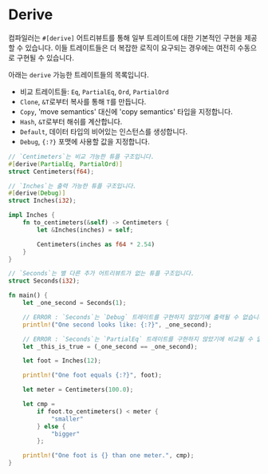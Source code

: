 # Derive

컴파일러는 `#[derive]` 어트리뷰트를 통해 일부 트레이트에 대한 기본적인 구현을 제공할 수 있습니다. 이들 트레이트들은 더 복잡한 로직이 요구되는 경우에는 여전히 수동으로 구현될 수 있습니다.

아래는 `derive` 가능한 트레이트들의 목록입니다.

- 비교 트레이트들: `Eq`, `PartialEq`, `Ord`, `PartialOrd`
- `Clone`, `&T`로부터 복사를 통해 `T`를 만듭니다.
- `Copy`, 'move semantics' 대신에 'copy semantics' 타입을 지정합니다.
- `Hash`, `&T`로부터 해쉬를 계산합니다.
- `Default`, 데이터 타입의 비어있는 인스턴스를 생성합니다.
- `Debug`, `{:?}` 포맷에 사용할 값을 지정합니다.

```rust
// `Centimeters`는 비교 가능한 튜플 구조입니다.
#[derive(PartialEq, PartialOrd)]
struct Centimeters(f64);

// `Inches`는 출력 가능한 튜플 구조입니다.
#[derive(Debug)]
struct Inches(i32);

impl Inches {
    fn to_centimeters(&self) -> Centimeters {
        let &Inches(inches) = self;

        Centimeters(inches as f64 * 2.54)
    }
}

// `Seconds`는 별 다른 추가 어트리뷰트가 없는 튜플 구조입니다.
struct Seconds(i32);

fn main() {
    let _one_second = Seconds(1);

    // ERROR : `Seconds`는 `Debug` 트레이트를 구현하지 않았기에 출력될 수 없습니다.
    println!("One second looks like: {:?}", _one_second);

    // ERROR : `Seconds`는 `PartialEq` 트레이트를 구현하지 않았기에 비교될 수 없습니다.
    let _this_is_true = (_one_second == _one_second);

    let foot = Inches(12);

    println!("One foot equals {:?}", foot);

    let meter = Centimeters(100.0);

    let cmp =
        if foot.to_centimeters() < meter {
            "smaller"
        } else {
            "bigger"
        };

    println!("One foot is {} than one meter.", cmp);
}
```